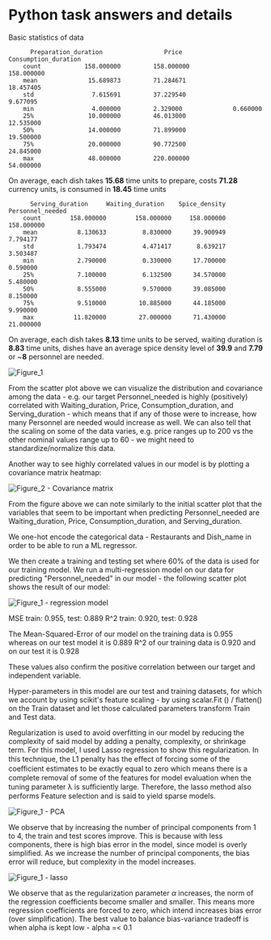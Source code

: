#         Python task answers and details

Basic statistics of data

          Preparation_duration                 Price           Consumption_duration               
        count            158.000000         158.000000            158.000000        
        mean              15.689873         71.284671             18.457405   
        std                7.615691         37.229540              9.677095   
        min                4.000000         2.329000              0.660000   
        25%               10.000000         46.013000             12.535000   
        50%               14.000000         71.899000             19.500000   
        75%               20.000000         90.772500             24.845000   
        max               48.000000         220.000000             54.000000   

On average, each dish takes **15.68** time units to prepare, costs **71.28** currency units, is consumed in **18.45** time units

          Serving_duration     Waiting_duration    Spice_density   Personnel_needed  
        count        158.000000        158.000000     158.000000        158.000000  
        mean           8.130633          8.830000      39.900949          7.794177  
        std            1.793474          4.471417       8.639217          3.503487  
        min            2.790000          0.330000      17.700000          0.590000  
        25%            7.100000          6.132500      34.570000          5.480000  
        50%            8.555000          9.570000      39.085000          8.150000  
        75%            9.510000         10.885000      44.185000          9.990000  
        max           11.820000         27.000000      71.430000         21.000000  

On average, each dish takes **8.13** time units to be served, waiting duration is **8.83** time units, dishes have an average spice density level of **39.9** and
**7.79** or ~**8** personnel are needed.

![Figure_1](https://user-images.githubusercontent.com/26208356/131999055-13d83ac8-e3a9-4b5a-903d-472218d74744.png)

From the scatter plot above we can visualize the distribution and covariance among the data - e.g. our target Personnel_needed is highly (positively) correlated with Waiting_duration, Price, Consumption_duration, and Serving_duration - which means that if any of those were to increase, how many Personnel are needed would increase as well. We can also tell that the scaling on some of the data varies, e.g. price ranges up to 200 vs the other nominal values range up to 60 - we might need to standardize/normalize this data.

Another way to see highly correlated values in our model is by plotting a covariance matrix heatmap:

![Figure_2 - Covariance matrix](https://user-images.githubusercontent.com/26208356/131999858-713ceaab-b957-48e4-95ef-8c8c21b0922d.png)

From the figure above we can note similarly to the initial scatter plot that the variables that seem to be important when predicting Personnel_needed are 
Waiting_duration, Price, Consumption_duration, and Serving_duration.

We one-hot encode the categorical data - Restaurants and Dish_name in order to be able to run a ML regressor.

We then create a training and testing set where 60% of the data is used for our training model. We run a multi-regression model on our data for predicting "Personnel_needed" in our model - the following scatter plot shows the result of our model:

![Figure_1 - regression model](https://user-images.githubusercontent.com/26208356/132000480-31c4d9eb-1c0a-4b38-823f-77cfe8ac95df.png)

  MSE train: 0.955, test: 0.889
  R^2 train: 0.920, test: 0.928
  
The Mean-Squared-Error of our model on the training data is 0.955 whereas on our test model it is 0.889
R^2 of our training data is 0.920 and on our test it is 0.928 

These values also confirm the positive correlation between our target and independent variable.

Hyper-parameters in this model are our test and training datasets, for which we account by using scikit's feature scaling -  by using scalar.Fit () / flatten() on the Train dataset and let those calculated parameters transform Train and Test data.

Regularization is used to avoid overfitting in our model by reducing the complexity of said model by adding a penalty, complexity, or shrinkage term. 
For this model, I used Lasso regression to show this regularization. In this technique, the L1 penalty has the eﬀect of forcing some of the coeﬃcient estimates to be exactly equal to zero which means there is a complete removal of some of the features for model evaluation when the tuning parameter λ is suﬃciently large. Therefore, the lasso method also performs Feature selection and is said to yield sparse models.

![Figure_1 - PCA](https://user-images.githubusercontent.com/26208356/132001820-c5f5407d-7e40-4829-b8c6-6cb5f7edc972.png)

We observe that by increasing the number of principal components from 1 to 4, the train and test scores improve. This is because with less components, there is high bias error in the model, since model is overly simplified. As we increase the number of principal components, the bias error will reduce, but complexity in the model increases.


![Figure_1 - lasso](https://user-images.githubusercontent.com/26208356/132001825-5ff32a53-6dd2-44d5-8051-08d83e96f46f.png)

We observe that as the regularization parameter $\alpha$ increases, the norm of the regression coefficients become smaller and smaller. This means more regression coefficients are forced to zero, which intend increases bias error (over simplification). The best value to balance bias-variance tradeoff is when alpha is kept low - alpha =< 0.1 
